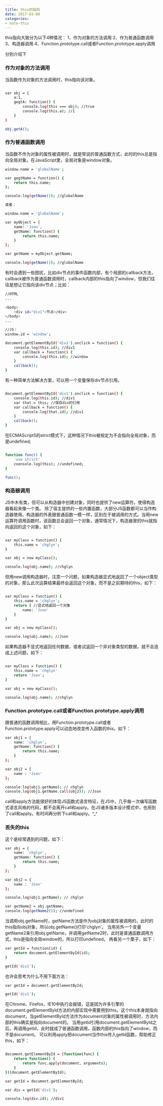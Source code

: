 ```yaml
---
title: this的指向
date: 2017-03-08
categories:
- note-this
---
```

this指向大致分为以下4种情况：
1、作为对象的方法调用
2、作为普通函数调用
3、构造器调用
4、Function.prototype.call或者Function.prototype.apply调用

分别介绍下
### 作为对象的方法调用
当函数作为对象的方法调用时，this指向该对象。
``` bash

var obj = {
	a:1,
	gegtA: function() {
		console.log(this === obj); //true
		console.log(this.a); //1
	}
}

obj.getA();

```
### 作为普通函数调用
当函数不作为对象的属性被调用时，就是常说的普通函数方式，此时的this总是指向全局对象。在JavaScript里，全局对象是window对象。
``` bash
window.name = 'globalName';

var gegtName = function() {
	return this.name;
};

console.log(getName()); //globalName

或者：

window.name = 'globalName';

var myObject = {
	name: 'Json',
	getName: function() {
		return this.name;
	}
};

var getName = myObject.getName;

console.log(getName()); //globalName

```
有时会遇到一些困扰，比如div节点的事件函数内部，有个局部的callback方法，callback被作为普通函数调用时，callback内部的this指向了window，但我们往往是想让它指向该div节点；比如：
``` bash
//HTML
...

<body>
	<div id="div1">节点</div>
</body>
...

//JS：
window.id = 'window';

document.getElementById('div1').onclick = function() {
	console.log(this.id); //div1
	var callback = function() {
		console.log(this.id); //window
	}
	callback();	
}

```
有一种简单方法解决方案，可以用一个变量保存div节点引用。
``` bash

document.getElementById('div1').onclick = function() {
	console.log(this.id); //div1
	var that = this; //保存div的引用
	var callback = function() {
		console.log(that.id); //div1
	}
	callback();	
}

```
在ECMAScript5的strict模式下，这种情况下this被规定为不会指向全局对象，而是undefined;
``` bash

function func() {
	'use strict'
	coonsole.log(this); //undefined;
}

func();

```
### 构造器调用
JS中木有类，但可以从构造器中创建对象，同时也提供了new运算符。使得构造器看起来像一个类。
除了宿主提供的一些内置函数，大部分JS函数都可以当作构造器使用。构造器的外表跟普通函数一模一样，区别在于被调用的方式。当用new运算符调用函数时，该函数总会返回一个对象，通常情况下，构造器里的this就指向返回的这个对象，如下：
``` bash

var myClass = function() {
	this.name = 'chglyn';
}

var obj = new myClass();

console.log(obj.name); //chglyn

```
但用new调用构造器时，注意一个问题，如果构造器显式地返回了一个object类型的对象，那么此次运算结果最终会返回这个对象，而不是之前期待的this，如下：
``` bash

var myClass = function() {
	this.name = 'chglyn';
	return { //显式地返回一个对象
		name: 'Json'
	}
}

var obj = new myClass();

console.log(obj.name); //Json

```
如果构造器不显式地返回任何数据，或者试返回一个非对象类型的数据，就不会造成上述问题，如下：
``` bash

var myClass = function() {
	this.name = 'chglyn'
	return 'Json';
}

var obj = new myClass();

console.log(obj.name); //chglyn

```
### Function.prototype.call或者Function.prototype.apply调用
跟普通的函数调用相比，用Function.prototype.call或者Function.prototype.apply可以动态地改变传入函数的this，如下：
``` bash
var obj1 = {
	name: 'chglyn',
	getName: function() {
		return this.name;
	}
};

var obj2 = {
	name : 'Json'
};

console.log(obj1.getName); // chglyn
console.log(obj1.getName.call(obj2)); //Json

```
call和apply方法能很好的体现JS函数式语言特征，在JS中，几乎每一次编写函数式语言风格的代码，都不会离开call和apply。在JS诸多版本设计模式中，也用到了call和apply。有时间再分析下call和apply。^_^

###  丢失的this
这个是经常遇到的问题，如下：
``` bash
var obj = {
	name: 'chglyn',
	getName: function() {
		return this.name;
	}
};

var obj2 = {
	name : 'Json'
};

console.log(obj1.getName); // chglyn

var getName2 = obj.getName;
console.log(getName2()); //undefined

```
当调用obj.getName时，getName方法是作为obj对象的属性被调用的，此时的this指向obj对象，所以obj.getName()打印'chglyn'。
当用另外一个变量getName2来引用obj.getName，并调用getName2时，此时是普通函数调用方式，this是指向全局window的，所以打印undefined。
再看另一个栗子，如下：
``` bash
var getId = function(id) {
	return document.getElementById(id);
}

getId('div1');

```
也许会思考为什么不用下面方法：
``` bash
var getId = document.getElementById;

getId('div1');

```
在Chrome、Firefox、IE10中执行会报错，这是因为许多引擎的document.getElementById方法的内部实现中需要用到this。这个this本身就指向document，当getElementById方法作为document对象的属性被调用时，方法内部的this确实是指向document的。
当用getId引用document.getElementById之后，再调用getId，此时就成了普通函数调用，函数内部的this指向了window，而不是document。
可以利用apply把document当作this传入getId函数，帮助修正this，如下：
``` bash

document.getElementById = (function(func) {
	return function() {
		return func.apply(document, arguments);
	}
})(document.getElementById);

var getId = document.getElementById;

var div = getId('div1');

console.log(div.id); //div1

```